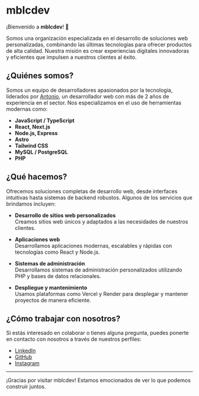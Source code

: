 # mblcdev

¡Bienvenido a **mblcdev**! 🚀

Somos una organización especializada en el desarrollo de soluciones web personalizadas, combinando las últimas tecnologías para ofrecer productos de alta calidad. Nuestra misión es crear experiencias digitales innovadoras y eficientes que impulsen a nuestros clientes al éxito.

## ¿Quiénes somos?

Somos un equipo de desarrolladores apasionados por la tecnología, liderados por [Antonio](https://github.com/27te), un desarrollador web con más de 2 años de experiencia en el sector. Nos especializamos en el uso de herramientas modernas como:

- **JavaScript / TypeScript**
- **React, Next.js**
- **Node.js, Express**
- **Astro**
- **Tailwind CSS**
- **MySQL / PostgreSQL**
- **PHP**

## ¿Qué hacemos?

Ofrecemos soluciones completas de desarrollo web, desde interfaces intuitivas hasta sistemas de backend robustos. Algunos de los servicios que brindamos incluyen:

- **Desarrollo de sitios web personalizados**  
  Creamos sitios web únicos y adaptados a las necesidades de nuestros clientes.
  
- **Aplicaciones web**  
  Desarrollamos aplicaciones modernas, escalables y rápidas con tecnologías como React y Node.js.
  
- **Sistemas de administración**  
  Desarrollamos sistemas de administración personalizados utilizando PHP y bases de datos relacionales.
  
- **Despliegue y mantenimiento**  
  Usamos plataformas como Vercel y Render para desplegar y mantener proyectos de manera eficiente.

<!--## Proyectos destacados-->

<!--- **[Nombre del Proyecto 1]**: Breve descripción del proyecto.-->
<!--- **[Nombre del Proyecto 2]**: Breve descripción del proyecto.-->

## ¿Cómo trabajar con nosotros?

Si estás interesado en colaborar o tienes alguna pregunta, puedes ponerte en contacto con nosotros a través de nuestros perfiles:

- [LinkedIn](https://linkedin.com/in/mblcdev)
- [GitHub](https://github.com/27te)
- [Instagram](https://www.instagram.com/mblc.dev)

---

¡Gracias por visitar mblcdev! Estamos emocionados de ver lo que podemos construir juntos.
